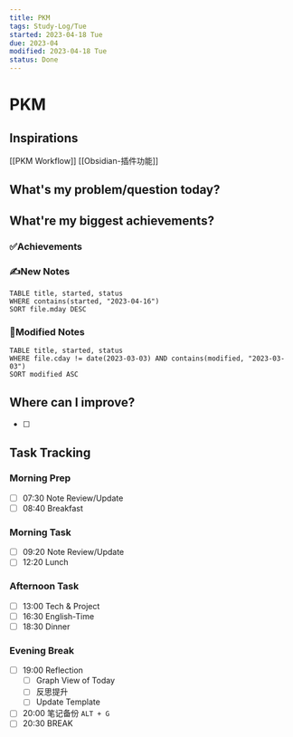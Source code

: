 ```yaml
---
title: PKM
tags: Study-Log/Tue
started: 2023-04-18 Tue
due: 2023-04
modified: 2023-04-18 Tue
status: Done
---
```

# PKM 
## Inspirations
[[PKM Workflow]]
[[Obsidian-插件功能]]


## What's my problem/question today?

## What're my biggest achievements?
### ✅Achievements

### ✍️New Notes

```dataview
TABLE title, started, status
WHERE contains(started, "2023-04-16")
SORT file.mday DESC
```

### 📝Modified Notes

```dataview
TABLE title, started, status
WHERE file.cday != date(2023-03-03) AND contains(modified, "2023-03-03")
SORT modified ASC
```

## Where can I improve?
- [ ] 
## Task Tracking
### Morning Prep
- [ ] 07:30 Note Review/Update
- [ ] 08:40 Breakfast
### Morning Task
- [ ] 09:20 Note Review/Update
- [ ] 12:20 Lunch
### Afternoon Task
- [ ] 13:00 Tech & Project
- [ ] 16:30 English-Time
- [ ] 18:30 Dinner
### Evening Break
- [ ] 19:00 Reflection
	- [ ] Graph View of Today
	- [ ] 反思提升
	- [ ] Update Template 
- [ ] 20:00 笔记备份 `ALT + G`
- [ ] 20:30 BREAK